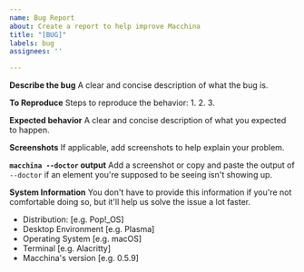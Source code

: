 ```yaml
---
name: Bug Report
about: Create a report to help improve Macchina
title: "[BUG]"
labels: bug
assignees: ''

---
```


**Describe the bug**
A clear and concise description of what the bug is.

**To Reproduce**
Steps to reproduce the behavior:
1.
2.
3.

**Expected behavior**
A clear and concise description of what you expected to happen.

**Screenshots**
If applicable, add screenshots to help explain your problem.

**`macchina --doctor` output**
Add a screenshot or copy and paste the output of `--doctor` if an element you're supposed to be seeing isn't showing up.

**System Information**
You don't have to provide this information if you're not comfortable doing so, but it'll help us solve the issue a lot faster.
 - Distribution: [e.g. Pop!_OS]
 - Desktop Environment [e.g. Plasma]
 - Operating System [e.g. macOS]
 - Terminal [e.g. Alacritty]
 - Macchina's version [e.g. 0.5.9]
